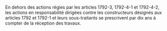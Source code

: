 En dehors des actions régies par les articles 1792-3, 1792-4-1 et 1792-4-2, les actions en responsabilité dirigées contre les constructeurs désignés aux articles 1792 et 1792-1 et leurs sous-traitants se prescrivent par dix ans à compter de la réception des travaux.

